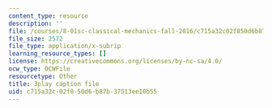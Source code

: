 ```yaml
---
content_type: resource
description: ''
file: /courses/8-01sc-classical-mechanics-fall-2016/c715a32c02f850d6b87b37513ee10b55_efpiHD_2O8E.vtt
file_size: 2572
file_type: application/x-subrip
learning_resource_types: []
license: https://creativecommons.org/licenses/by-nc-sa/4.0/
ocw_type: OCWFile
resourcetype: Other
title: 3play caption file
uid: c715a32c-02f8-50d6-b87b-37513ee10b55
---
```

